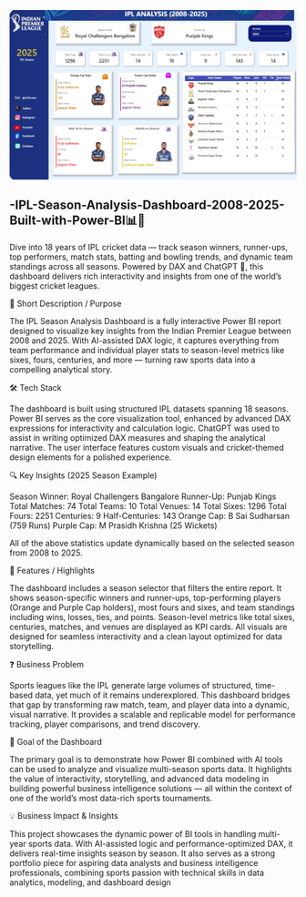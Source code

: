  ![Dashboard Preview](https://github.com/Deepakkumbhar07/-IPL-Season-Analysis-Dashboard-2008-2025-Built-with-Power-BI/blob/main/IPL%20ANALYSIS.png)

## -IPL-Season-Analysis-Dashboard-2008-2025-Built-with-Power-BI📊🏏


Dive into 18 years of IPL cricket data — track season winners, runner-ups, top performers, match stats, batting and bowling trends, and dynamic team standings across all seasons. Powered by DAX and ChatGPT 🤖, this dashboard delivers rich interactivity and insights from one of the world’s biggest cricket leagues.

📌 Short Description / Purpose

The IPL Season Analysis Dashboard is a fully interactive Power BI report designed to visualize key insights from the Indian Premier League between 2008 and 2025. With AI-assisted DAX logic, it captures everything from team performance and individual player stats to season-level metrics like sixes, fours, centuries, and more — turning raw sports data into a compelling analytical story.

🛠️ Tech Stack

The dashboard is built using structured IPL datasets spanning 18 seasons. Power BI serves as the core visualization tool, enhanced by advanced DAX expressions for interactivity and calculation logic. ChatGPT was used to assist in writing optimized DAX measures and shaping the analytical narrative. The user interface features custom visuals and cricket-themed design elements for a polished experience.

🔍 Key Insights (2025 Season Example)

Season Winner: Royal Challengers Bangalore
Runner-Up: Punjab Kings
Total Matches: 74
Total Teams: 10
Total Venues: 14
Total Sixes: 1296
Total Fours: 2251
Centuries: 9
Half-Centuries: 143
Orange Cap: B Sai Sudharsan (759 Runs)
Purple Cap: M Prasidh Krishna (25 Wickets)

All of the above statistics update dynamically based on the selected season from 2008 to 2025.

🌟 Features / Highlights

The dashboard includes a season selector that filters the entire report. It shows season-specific winners and runner-ups, top-performing players (Orange and Purple Cap holders), most fours and sixes, and team standings including wins, losses, ties, and points. Season-level metrics like total sixes, centuries, matches, and venues are displayed as KPI cards. All visuals are designed for seamless interactivity and a clean layout optimized for data storytelling.

❓ Business Problem

Sports leagues like the IPL generate large volumes of structured, time-based data, yet much of it remains underexplored. This dashboard bridges that gap by transforming raw match, team, and player data into a dynamic, visual narrative. It provides a scalable and replicable model for performance tracking, player comparisons, and trend discovery.

🎯 Goal of the Dashboard

The primary goal is to demonstrate how Power BI combined with AI tools can be used to analyze and visualize multi-season sports data. It highlights the value of interactivity, storytelling, and advanced data modeling in building powerful business intelligence solutions — all within the context of one of the world’s most data-rich sports tournaments.

💡 Business Impact & Insights

This project showcases the dynamic power of BI tools in handling multi-year sports data. With AI-assisted logic and performance-optimized DAX, it delivers real-time insights season by season. It also serves as a strong portfolio piece for aspiring data analysts and business intelligence professionals, combining sports passion with technical skills in data analytics, modeling, and dashboard design
